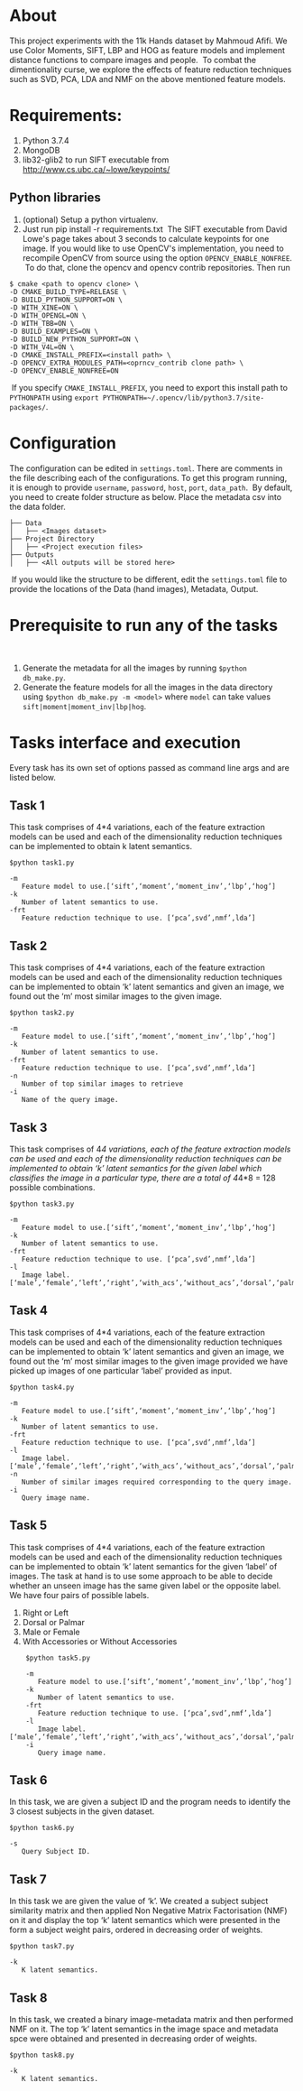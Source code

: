 # About
This project experiments with the 11k Hands dataset by Mahmoud Afifi. We use
Color Moments, SIFT, LBP and HOG as feature models and implement distance functions to compare images and people.
​
To combat the dimentionality curse, we explore the effects of feature reduction techniques such as SVD, PCA, LDA and NMF on the above mentioned feature models.
​
# Requirements:
1. Python 3.7.4
2. MongoDB
3. lib32-glib2 to run SIFT executable from http://www.cs.ubc.ca/~lowe/keypoints/
​
## Python libraries
1. (optional) Setup a python virtualenv.
2. Just run pip install -r requirements.txt
​
The SIFT executable from David Lowe's page takes about 3 seconds to calculate
keypoints for one image. If you would like to use OpenCV's implementation, you
need to recompile OpenCV from source using the option `OPENCV_ENABLE_NONFREE`.
​
To do that, clone the opencv and opencv contrib repositories. Then run
```
$ cmake <path to opencv clone> \
-D CMAKE_BUILD_TYPE=RELEASE \
-D BUILD_PYTHON_SUPPORT=ON \
-D WITH_XINE=ON \
-D WITH_OPENGL=ON \
-D WITH_TBB=ON \
-D BUILD_EXAMPLES=ON \
-D BUILD_NEW_PYTHON_SUPPORT=ON \
-D WITH_V4L=ON \
-D CMAKE_INSTALL_PREFIX=<install path> \
-D OPENCV_EXTRA_MODULES_PATH=<oprncv_contrib clone path> \
-D OPENCV_ENABLE_NONFREE=ON
```
​
If you specify `CMAKE_INSTALL_PREFIX`, you need to export this install path to
`PYTHONPATH` using `export PYTHONPATH=~/.opencv/lib/python3.7/site-packages/`.
​
# Configuration
The configuration can be edited in `settings.toml`. There are comments in the
file describing each of the configurations. To get this program running, it is
enough to provide `username`, `password`, `host`, `port`, `data_path`.
​
By default, you need to create folder structure as below. Place the metadata csv into the data folder.
​
```
├── Data
│   ├── <Images dataset>
├── Project Directory
│   ├── <Project execution files>
├── Outputs
│   ├── <All outputs will be stored here>
```
​
If you would like the structure to be different, edit the `settings.toml` file to provide the locations of the Data (hand images), Metadata, Output.
​
# Prerequisite to run any of the tasks
​
1. Generate the metadata for all the images by running `$python db_make.py`.
2. Generate the feature models for all the images in the data directory using `$python db_make.py -m <model>` where `model` can take values `sift|moment|moment_inv|lbp|hog`.

# Tasks interface and execution
Every task has its own set of options passed as command line args and are listed below.

## Task 1
This task comprises of 4*4 variations, each of the feature extraction models can be used and each of the dimensionality reduction techniques can be implemented to obtain k latent semantics.

    $python task1.py
    
    -m
       Feature model to use.[‘sift’,‘moment’,‘moment_inv’,‘lbp’,‘hog’]
    -k
       Number of latent semantics to use.
    -frt
       Feature reduction technique to use. [‘pca’,svd’,nmf’,lda’]

## Task 2
This task comprises of 4*4 variations, each of the feature extraction models can be used and each of the dimensionality reduction techniques can be implemented to obtain ‘k’ latent semantics and given an image, we found out the ‘m’ most similar images to the given image.


    $python task2.py
    
    -m
       Feature model to use.[‘sift’,‘moment’,‘moment_inv’,‘lbp’,‘hog’]
    -k
       Number of latent semantics to use.
    -frt
       Feature reduction technique to use. [‘pca’,svd’,nmf’,lda’]
    -n
       Number of top similar images to retrieve
    -i
       Name of the query image.

## Task 3
This task comprises of 4*4 variations, each of the feature extraction models can be used and each of the dimensionality reduction techniques can be implemented to obtain ‘k’ latent semantics for the given label which classifies the image in a particular type, there are a total of 4*4*8 = 128 possible combinations.

    $python task3.py
    
    -m
       Feature model to use.[‘sift’,‘moment’,‘moment_inv’,‘lbp’,‘hog’]
    -k
       Number of latent semantics to use.
    -frt
       Feature reduction technique to use. [‘pca’,svd’,nmf’,lda’]
    -l
       Image label.     [‘male’,‘female’,‘left’,‘right’,‘with_acs’,‘without_acs’,‘dorsal’,‘palmar’]

## Task 4
This task comprises of 4*4 variations, each of the feature extraction models can be used and each of the dimensionality reduction techniques can be implemented to obtain ‘k’ latent semantics and given an image, we found out the ‘m’ most similar images to the given image provided we have picked up images of one particular ‘label’ provided as input.


    $python task4.py
    
    -m
       Feature model to use.[‘sift’,‘moment’,‘moment_inv’,‘lbp’,‘hog’]
    -k
       Number of latent semantics to use.
    -frt
       Feature reduction technique to use. [‘pca’,svd’,nmf’,lda’]
    -l
       Image label.     [‘male’,‘female’,‘left’,‘right’,‘with_acs’,‘without_acs’,‘dorsal’,‘palmar’]
    -n
       Number of similar images required corresponding to the query image.
    -i
       Query image name.

## Task 5
This task comprises of 4*4 variations, each of the feature extraction models can be used and each of the dimensionality reduction techniques can be implemented to obtain ‘k’ latent semantics for the given ‘label’ of images.  The task at hand is to use some approach to be able to decide whether an unseen image has the same given label or the opposite label. We have four pairs of possible labels.

1. Right or Left
2. Dorsal or Palmar
3. Male or Female
4. With Accessories or Without Accessories

```
    $python task5.py
    
    -m
       Feature model to use.[‘sift’,‘moment’,‘moment_inv’,‘lbp’,‘hog’]
    -k
       Number of latent semantics to use.
    -frt
       Feature reduction technique to use. [‘pca’,svd’,nmf’,lda’]
    -l
       Image label.     [‘male’,‘female’,‘left’,‘right’,‘with_acs’,‘without_acs’,‘dorsal’,‘palmar’]
    -i
       Query image name.
```

## Task 6
In this task, we are given a subject ID and the program needs to identify the 3 closest subjects in the given dataset.


    $python task6.py
    
    -s
       Query Subject ID.

## Task 7
In this task we are given the value of ‘k’. We created a subject subject similarity matrix and then applied Non Negative Matrix Factorisation (NMF) on it and display the top ‘k’ latent semantics  which were presented in the form a subject weight pairs, ordered in decreasing order of weights.


    $python task7.py
    
    -k
       K latent semantics.

## Task 8
In this task, we created a binary image-metadata matrix and then performed NMF on it. The top ‘k’ latent semantics in the image space and metadata spce were obtained and presented in decreasing order of weights. 


    $python task8.py
    
    -k
       K latent semantics.

